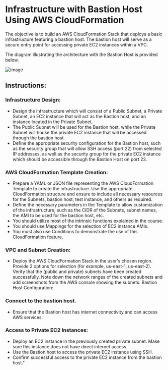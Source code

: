 # Infrastructure with Bastion Host Using AWS CloudFormation

The objective is to build an AWS CloudFormation Stack that deploys a basic infrastructure featuring a bastion host. The bastion host will serve as a secure entry point for accessing private EC2 instances within a VPC.

The diagram illustrating the architecture with the Bastion Host is provided below.

![image](https://github.com/pablo-alex/awsInfrastructureBastion/assets/42077537/3b835fd1-fbab-4298-889f-22e36e36c615)

## Instructions:

### Infrastructure Design:

- Design the infrastructure which will consist of a Public Subnet, a Private Subnet, an EC2 instance that will act as the Bastion host, and an instance located in the Private Subnet.
- The Public Subnet will be used for the Bastion host, while the Private Subnet will house the private EC2 instance that will be accessed through the bastion host.
- Define the appropriate security configuration for the Bastion host, such as the security group that will allow SSH access (port 22) from selected IP addresses, as well as the security group for the private EC2 instance which should be accessible through the Bastion Host on port 22.

### AWS CloudFormation Template Creation:

- Prepare a YAML or JSON file representing the AWS CloudFormation Template to create the infrastructure. Use the appropriate CloudFormation structure and ensure to include all necessary resources for the Subnets, bastion host, test instance, and others as required.
- Define the necessary parameters in the Template to allow customization of the infrastructure, such as the CIDR of the Subnets, subnet names, the AMI to be used for the bastion host, etc.
- You should utilize most of the intrinsic functions explained in the course.
- You should use Mappings for the selection of EC2 instance AMIs.
- You must also use Conditions to demonstrate the use of this CloudFormation feature.

### VPC and Subnet Creation:

- Deploy the AWS CloudFormation Stack in the user's chosen region. Provide 2 options for selection (for example, us-east-1, us-east-2).
Verify that the (public and private) subnets have been created successfully. Note down the network ranges of the created subnets and add screenshots from the AWS console showing the subnets.
Bastion Host Configuration:

### Connect to the bastion host.

- Ensure that the Bastion host has internet connectivity and can access AWS services.

### Access to Private EC2 Instances:

- Deploy an EC2 instance in the previously created private subnet. Make sure this instance does not have direct internet access.
- Use the Bastion host to access the private EC2 instance using SSH.
- Confirm successful access to the private EC2 instance from the bastion host."
